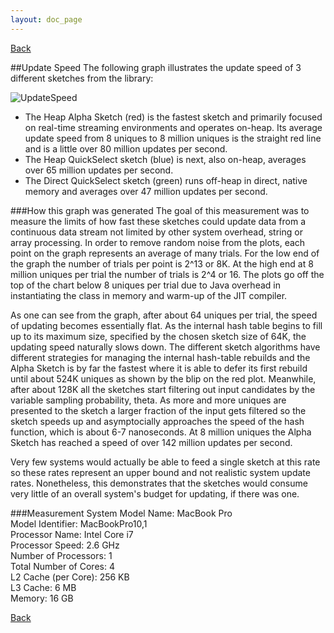 ```yaml
---
layout: doc_page
---
```

[Back](Features.html)

##Update Speed
The following graph illustrates the update speed of 3 different sketches from the library:

<img class="doc-img-full" src="{{site.docs_img_dir}}UpdateSpeed.png" alt="UpdateSpeed" />


 * The Heap Alpha Sketch (red) is the fastest sketch and primarily focused on real-time streaming environments and operates on-heap.
Its average update speed from 8 uniques to 8 million uniques is the straight red line and is a little over 80 million updates per second.
 * The Heap QuickSelect sketch (blue) is next, also on-heap, averages over 65 million updates per second.
 * The Direct QuickSelect sketch (green) runs off-heap in direct, native memory and averages over 47 million updates per second.

###How this graph was generated
The goal of this measurement was to measure the limits of how fast these sketches could update data from a continuous data stream not limited by other system overhead, string or array processing. In order to remove random noise from the plots, each point on the graph represents an average of many trials.  For the low end of the graph the number of trials per point is 2^13 or 8K. At the high end at 8 million uniques per trial the number of trials is 2^4 or 16.  The plots go off the top of the chart below 8 uniques per trial due to Java overhead in instantiating the class in memory and warm-up of the JIT compiler.  

As one can see from the graph, after about 64 uniques per trial, the speed of updating becomes essentially flat. As the internal hash table begins to fill up to its maximum size, specified by the chosen sketch size of 64K, the updating speed naturally slows down.  The different sketch algorithms have different strategies for managing the internal hash-table rebuilds and the Alpha Sketch is by far the fastest where it is able to defer its first rebuild until about 524K uniques as shown by the blip on the red plot.  Meanwhile, after about 128K all the sketches start filtering out input candidates by the variable sampling probability, theta.  As more and more uniques are presented to the sketch a larger fraction of the input gets filtered so the sketch speeds up and asymptocially approaches the speed of the hash function, which is about 6-7 nanoseconds.  At 8 million uniques the Alpha Sketch has reached a speed of over 142 million updates per second.

Very few systems would actually be able to feed a single sketch at this rate so these rates represent an upper bound and not realistic system update rates. Nonetheless, this demonstrates that the sketches would consume very little of an overall system's budget for updating, if there was one.

###Measurement System
  Model Name:	MacBook Pro<br>
  Model Identifier:	MacBookPro10,1<br>
  Processor Name:	Intel Core i7<br>
  Processor Speed:	2.6 GHz<br>
  Number of Processors:	1<br>
  Total Number of Cores:	4<br>
  L2 Cache (per Core):	256 KB<br>
  L3 Cache:	6 MB<br>
  Memory:	16 GB

[Back](Features.html)